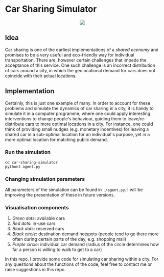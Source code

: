 # Car Sharing Simulator

<div align="center"> 

<img src="https://github.com/brandelt4/car-sharing-simulator/blob/main/video.gif" />
</div>

## Idea
Car sharing is one of the earliest implementations of a *shared economy* and promises to be a very useful and eco-friendly way for individual transportation. There are, however
certain challenges that impede the acceptance of this service. One such challenge is an incorrect distribution of cars around a city, in which the geolocational 
demand for cars does not coincide with their actual locations. 

## Implementation
Certainly, this is just one example of many. In order to account for these problems and simulate the dynamics 
of car sharing in a city, it is handy to simulate it in a computer programme, where one could apply interesting interventions to change people's behaviour, guiding them 
to leave/re-distribute cars to more optimal locations in a city. For instance, one could think of providing small nudges (e.g. monetary incentives) for leaving a 
shared car in a sub-optimal location for an individual's purpose, yet in a more optimal location for matching public demand. 

### Run the simulation
```
cd car-sharing-simulator
python3 agent.py
``` 

### Changing simulation parameters
All parameters of the simulation can be found in `./agent.py`. I will be improving the presentation of these in future versions. 

### Visualisation components
1. *Green dots*: available cars
2. *Red dots*: in-use cars
3. *Black dots*: reserved cars
4. *Black circle*: destination demand hotspots (people tend to go there more often during certain parts of the day, e.g. shopping mall)
5. *Purple circle*: individual car demand (radius of the circle determines how far a person is willing to walk to get to a car)


In this repo, I provide some code for simulating car sharing within a city. 
For any questions about the functions of the code, feel free to contact me or raise suggestions in this repo. 

